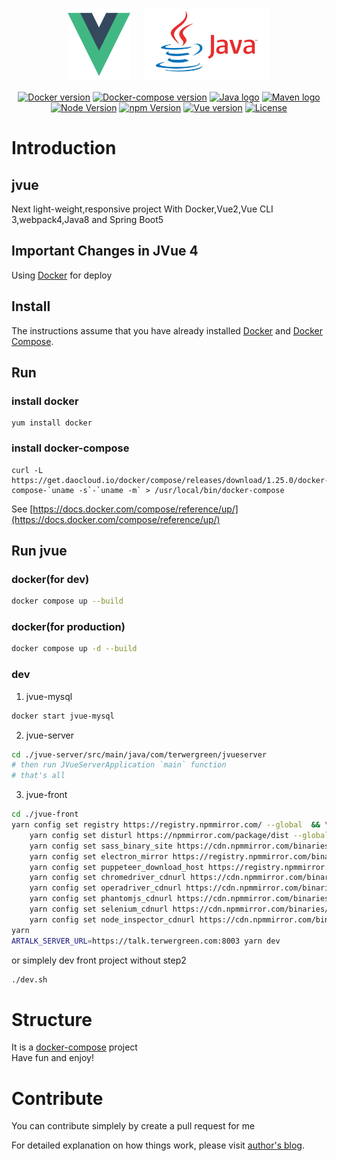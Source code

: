 <p align="center">
    <a href="https://vuejs.org" target="_blank" rel="noopener noreferrer"><img width="100" height="117" src="slogan/vue.png" alt="Vue logo"></a>  
    &nbsp;&nbsp;&nbsp;&nbsp;
    <a href="https://www.oracle.com/technetwork/java/javase/downloads/index.html" target="_blank" rel="noopener noreferrer"><img width="200" height="117" src="slogan/java.png" alt="Java logo"></a>
</p>

<p align="center">
  <a href="https://docs.docker.com/develop/dev-best-practices/"><img src="https://img.shields.io/badge/docker-18.09.2-blue.svg" alt="Docker version"></a>
  <a href="https://docs.docker.com/compose"><img src="https://img.shields.io/badge/docker_compose-1.23.2-brightgreen.svg" alt="Docker-compose version"></a>
  <a href="https://www.oracle.com/technetwork/java/javase/downloads/index.html"><img src="https://img.shields.io/badge/jdk-1.8.0_191-orange.svg" alt="Java logo"></a>
  <a href="http://maven.apache.org/"><img src="https://img.shields.io/badge/maven-3.6.0-blue.svg" alt="Maven logo"></a>
  <a href="https://nodejs.org/"><img src="https://img.shields.io/badge/node-v14.20.0-green.svg" alt="Node Version"></a>
  <a href="https://www.npmjs.com/"><img src="https://img.shields.io/badge/npm-v6.14.7-blue.svg" alt="npm Version"></a>
  <a href="https://www.npmjs.com/package/vue"><img src="https://img.shields.io/badge/vue-2.6.6-brightgreen.svg" alt="Vue version"></a>
  <a href="https://opensource.org/licenses/MIT"><img src="https://img.shields.io/npm/l/vue.svg" alt="License"></a>
</p>

# Introduction

## jvue
Next light-weight,responsive project
With Docker,Vue2,Vue CLI 3,webpack4,Java8 and Spring Boot5

## Important Changes in JVue 4

Using [Docker](https://docs.docker.com/develop/dev-best-practices/) for deploy

## Install
The instructions assume that you have already installed [Docker](https://docs.docker.com/installation/) and [Docker Compose](https://docs.docker.com/compose/install/). 

## Run

### install docker
```
yum install docker
```

### install docker-compose
```
curl -L https://get.daocloud.io/docker/compose/releases/download/1.25.0/docker-compose-`uname -s`-`uname -m` > /usr/local/bin/docker-compose
```

See [https://docs.docker.com/compose/reference/up/](https://docs.docker.com/compose/reference/up/)

## Run jvue

### docker(for dev)

```bash
docker compose up --build
```

### docker(for production)

```bash
docker compose up -d --build
```

### dev

1. jvue-mysql
```bash
docker start jvue-mysql
```

2. jvue-server

```bash
cd ./jvue-server/src/main/java/com/terwergreen/jvueserver
# then run JVueServerApplication `main` function
# that's all
```

3. jvue-front

```bash
cd ./jvue-front
yarn config set registry https://registry.npmmirror.com/ --global  && \
    yarn config set disturl https://npmmirror.com/package/dist --global && \
    yarn config set sass_binary_site https://cdn.npmmirror.com/binaries/node-sass --global  && \
    yarn config set electron_mirror https://registry.npmmirror.com/binary.html?path=electron/ --global  && \
    yarn config set puppeteer_download_host https://registry.npmmirror.com/binary.html --global  && \
    yarn config set chromedriver_cdnurl https://cdn.npmmirror.com/binaries/chromedriver --global  && \
    yarn config set operadriver_cdnurl https://cdn.npmmirror.com/binaries/operadriver --global  && \
    yarn config set phantomjs_cdnurl https://cdn.npmmirror.com/binaries/phantomjs --global  && \
    yarn config set selenium_cdnurl https://cdn.npmmirror.com/binaries/selenium --global  && \
    yarn config set node_inspector_cdnurl https://cdn.npmmirror.com/binaries/node-inspector --global
yarn
ARTALK_SERVER_URL=https://talk.terwergreen.com:8003 yarn dev
```
or simplely dev front project without step2

```bash
./dev.sh
```

# Structure

It is a [docker-compose](https://docs.docker.com/compose) project        
Have fun and enjoy!

# Contribute

You can contribute simplely by create a pull request for me

For detailed explanation on how things work, please visit [author's blog](https://terwer.space).